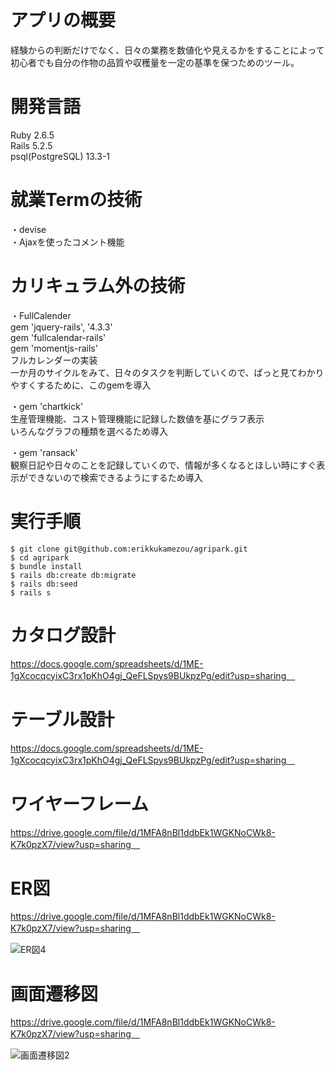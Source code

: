 # アプリの概要 <br>
経験からの判断だけでなく、日々の業務を数値化や見えるかをすることによって
初心者でも自分の作物の品質や収穫量を一定の基準を保つためのツール。


# 開発言語 <br>
Ruby 2.6.5 <br>
Rails 5.2.5 <br>
psql(PostgreSQL) 13.3-1 <br>

# 就業Termの技術 <br>
・devise <br>
・Ajaxを使ったコメント機能 <br>

# カリキュラム外の技術 <br>
・FullCalender <br>
gem 'jquery-rails', '4.3.3' <br>
gem 'fullcalendar-rails' <br>
gem 'momentjs-rails' <br>
フルカレンダーの実装 <br>
一か月のサイクルをみて、日々のタスクを判断していくので、ぱっと見てわかりやすくするために、このgemを導入 <br>

・gem 'chartkick' <br>
生産管理機能、コスト管理機能に記録した数値を基にグラフ表示 <br>
いろんなグラフの種類を選べるため導入 <br>

・gem 'ransack' <br>
観察日記や日々のことを記録していくので、情報が多くなるとほしい時にすぐ表示ができないので検索できるようにするため導入 <br>


# 実行手順
```
$ git clone git@github.com:erikkukamezou/agripark.git
$ cd agripark
$ bundle install
$ rails db:create db:migrate
$ rails db:seed
$ rails s
```

# カタログ設計　<br>
https://docs.google.com/spreadsheets/d/1ME-1gXcocqcyixC3rx1pKhO4gj_QeFLSpys9BUkpzPg/edit?usp=sharing　<br>


# テーブル設計　<br>
https://docs.google.com/spreadsheets/d/1ME-1gXcocqcyixC3rx1pKhO4gj_QeFLSpys9BUkpzPg/edit?usp=sharing　<br>


# ワイヤーフレーム　<br>
https://drive.google.com/file/d/1MFA8nBl1ddbEk1WGKNoCWk8-K7k0pzX7/view?usp=sharing　<br>


# ER図　<br>
https://drive.google.com/file/d/1MFA8nBl1ddbEk1WGKNoCWk8-K7k0pzX7/view?usp=sharing　<br>

![ER図4](https://user-images.githubusercontent.com/80878956/128599644-5e511d04-9daf-4487-a585-eb020f361eb2.png) <br>


# 画面遷移図　<br>
https://drive.google.com/file/d/1MFA8nBl1ddbEk1WGKNoCWk8-K7k0pzX7/view?usp=sharing　<br>

![画面遷移図2](https://user-images.githubusercontent.com/80878956/128539226-a79208b9-b7b2-4342-b693-310891babe0d.png) <br>
